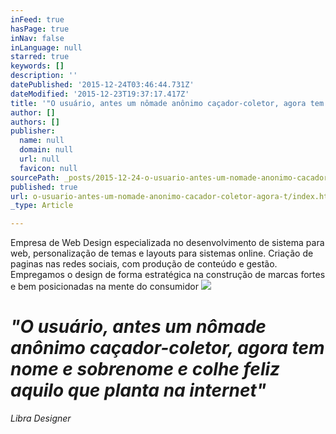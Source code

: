 ```yaml
---
inFeed: true
hasPage: true
inNav: false
inLanguage: null
starred: true
keywords: []
description: ''
datePublished: '2015-12-24T03:46:44.731Z'
dateModified: '2015-12-23T19:37:17.417Z'
title: '"O usuário, antes um nômade anônimo caçador-coletor, agora tem nome e sobrenome e colhe feliz aquilo que planta na internet”​'
author: []
authors: []
publisher:
  name: null
  domain: null
  url: null
  favicon: null
sourcePath: _posts/2015-12-24-o-usuario-antes-um-nomade-anonimo-cacador-coletor-agora-t.md
published: true
url: o-usuario-antes-um-nomade-anonimo-cacador-coletor-agora-t/index.html
_type: Article

---
```

Empresa de Web Design especializada no desenvolvimento de sistema para web, personalização de temas e layouts para sistemas online. Criação de paginas nas redes sociais, com produção de conteúdo e gestão. Empregamos o design de forma estratégica na construção de marcas fortes e bem posicionadas na mente do consumidor
![](https://the-grid-user-content.s3-us-west-2.amazonaws.com/2d2519f7-05aa-4be5-a802-ad02b4963173.jpg)

# _"O usuário, antes um nômade anônimo caçador-coletor, agora tem nome e sobrenome e colhe feliz aquilo que planta na internet"​_

_Libra Designer_